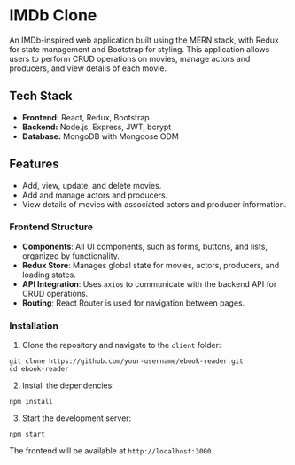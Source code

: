 # IMDb Clone

An IMDb-inspired web application built using the MERN stack, with Redux for state management and Bootstrap for styling. This application allows users to perform CRUD operations on movies, manage actors and producers, and view details of each movie.

## Tech Stack

- **Frontend:** React, Redux, Bootstrap
- **Backend:** Node.js, Express, JWT, bcrypt
- **Database:** MongoDB with Mongoose ODM

## Features

- Add, view, update, and delete movies.
- Add and manage actors and producers.
- View details of movies with associated actors and producer information.

### Frontend Structure

- **Components**: All UI components, such as forms, buttons, and lists, organized by functionality.
- **Redux Store**: Manages global state for movies, actors, producers, and loading states.
- **API Integration**: Uses `axios` to communicate with the backend API for CRUD operations.
- **Routing**: React Router is used for navigation between pages.

### Installation

1. Clone the repository and navigate to the `client` folder:

```
git clone https://github.com/your-username/ebook-reader.git	
cd ebook-reader
```

2. Install the dependencies:

```
npm install
```

 
3. Start the development server:

```
npm start
```
  
The frontend will be available at `http://localhost:3000`.